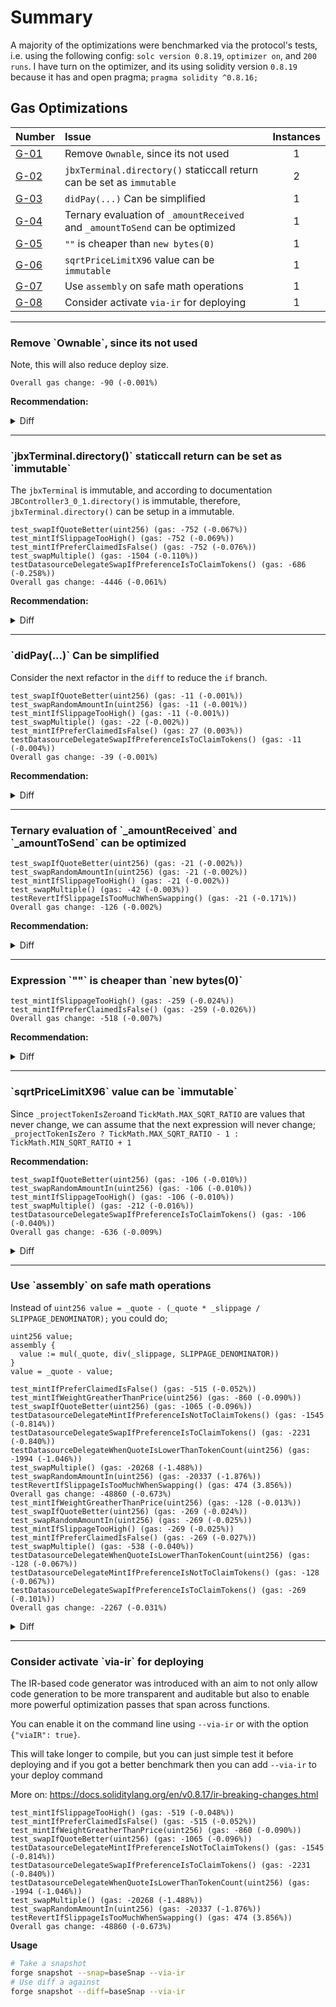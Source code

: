 # Summary
A majority of the optimizations were benchmarked via the protocol's tests, i.e. using the following 
config: `solc version 0.8.19`, `optimizer on`, and `200 runs`. I have turn on the optimizer, and its using
solidity version `0.8.19` because it has and open pragma; `pragma solidity ^0.8.16;`

## Gas Optimizations
| Number |Issue|Instances|
|-|:-|:-:| 
| [G-01](#g01) | Remove `Ownable`, since its not used | 1 | 
| [G-02](#g02) | `jbxTerminal.directory()` staticcall return can be set as `immutable` | 2 |
| [G-03](#g03) | `didPay(...)` Can be simplified | 1 |
| [G-04](#g04) | Ternary evaluation of `_amountReceived` and `_amountToSend` can be optimized | 1 | 
| [G-05](#g05) | `""` is cheaper than `new bytes(0)` | 1 |
| [G-06](#g06) | `sqrtPriceLimitX96` value can be `immutable` | 1 |
| [G-07](#g07) | Use `assembly` on safe math operations | 1 |
| [G-08](#g08) | Consider activate `via-ir` for deploying | 1 |


---
<h3 id="g01">
  Remove `Ownable`, since its not used
</h3>

Note, this will also reduce deploy size.

`Overall gas change: -90 (-0.001%)`

**Recommendation:**

<details>
  <summary>Diff</summary>

```diff
diff --git a/juice-buyback/contracts/JBXBuybackDelegate.sol b/juice-buyback/contracts/JBXBuybackDelegate.sol
index 0ee751b..94068b6 100644
--- a/juice-buyback/contracts/JBXBuybackDelegate.sol
+++ b/juice-buyback/contracts/JBXBuybackDelegate.sol
@@ -12,7 +12,6 @@ import "@jbx-protocol/juice-contracts-v3/contracts/libraries/JBTokens.sol";
 import "@jbx-protocol/juice-contracts-v3/contracts/structs/JBDidPayData.sol";
 import "@jbx-protocol/juice-contracts-v3/contracts/structs/JBPayParamsData.sol";
 
-import "@openzeppelin/contracts/access/Ownable.sol";
 import "@openzeppelin/contracts/interfaces/IERC20.sol";
 
 import "@paulrberg/contracts/math/PRBMath.sol";
@@ -36,7 +35,7 @@ import "./interfaces/external/IWETH9.sol";
  *         liquidity, this delegate needs to be redeployed.
  */
 
-contract JBXBuybackDelegate is IJBFundingCycleDataSource, IJBPayDelegate, IUniswapV3SwapCallback, Ownable {
+contract JBXBuybackDelegate is IJBFundingCycleDataSource, IJBPayDelegate, IUniswapV3SwapCallback {
     using JBFundingCycleMetadataResolver for JBFundingCycle;
 
     //*********************************************************************//
```

</details>

---
<h3 id="g02">
  `jbxTerminal.directory()` staticcall return can be set as `immutable`
</h3>

The `jbxTerminal` is immutable, and according to documentation `JBController3_0_1.directory()` is immutable, therefore, `jbxTerminal.directory()` can be setup in a immutable.


```
test_swapIfQuoteBetter(uint256) (gas: -752 (-0.067%)) 
test_mintIfSlippageTooHigh() (gas: -752 (-0.069%)) 
test_mintIfPreferClaimedIsFalse() (gas: -752 (-0.076%)) 
test_swapMultiple() (gas: -1504 (-0.110%)) 
testDatasourceDelegateSwapIfPreferenceIsToClaimTokens() (gas: -686 (-0.258%)) 
Overall gas change: -4446 (-0.061%)
```


**Recommendation:**

<details>
  <summary>Diff</summary>

```diff
diff --git a/juice-buyback/contracts/JBXBuybackDelegate.sol b/juice-buyback/contracts/JBXBuybackDelegate.sol
index 0ee751b..dab3ab3 100644
--- a/juice-buyback/contracts/JBXBuybackDelegate.sol
+++ b/juice-buyback/contracts/JBXBuybackDelegate.sol
@@ -112,6 +112,9 @@ contract JBXBuybackDelegate is IJBFundingCycleDataSource, IJBPayDelegate, IUnisw
      */
     uint256 private reservedRate = 1;
 
+    /// @dev The directory of the terminal
+    IJBDirectory private immutable _TERMINAL_DIRECTORY;
+
     /**
      * @dev No other logic besides initializing the immutables
      */
@@ -126,6 +129,7 @@ contract JBXBuybackDelegate is IJBFundingCycleDataSource, IJBPayDelegate, IUnisw
         jbxTerminal = _jbxTerminal;
         _projectTokenIsZero = address(_projectToken) < address(_weth);
         weth = _weth;
+        _TERMINAL_DIRECTORY = jbxTerminal.directory();
     }
 
     //*********************************************************************//
@@ -287,7 +291,7 @@ contract JBXBuybackDelegate is IJBFundingCycleDataSource, IJBPayDelegate, IUnisw
 
         // If there are reserved token, add them to the reserve
         if (_reservedToken != 0) {
-            IJBController controller = IJBController(jbxTerminal.directory().controllerOf(_data.projectId));
+            IJBController controller = IJBController(_TERMINAL_DIRECTORY.controllerOf(_data.projectId));
 
             // 1) Burn all the reserved token, which are in this address -> result: 0 here, 0 in reserve
             controller.burnTokensOf({
@@ -332,7 +336,7 @@ contract JBXBuybackDelegate is IJBFundingCycleDataSource, IJBPayDelegate, IUnisw
      * @param  _amount the amount of token out to mint
      */
     function _mint(JBDidPayData calldata _data, uint256 _amount) internal {
-        IJBController controller = IJBController(jbxTerminal.directory().controllerOf(_data.projectId));
+        IJBController controller = IJBController(_TERMINAL_DIRECTORY.controllerOf(_data.projectId));
 
         // Mint to the beneficiary with the fc reserve rate
         controller.mintTokensOf({
```

</details>


---
<h3 id="g03">
  `didPay(...)` Can be simplified
</h3>

Consider the next refactor in the `diff` to reduce the `if` branch.

```
test_swapIfQuoteBetter(uint256) (gas: -11 (-0.001%)) 
test_swapRandomAmountIn(uint256) (gas: -11 (-0.001%)) 
test_mintIfSlippageTooHigh() (gas: -11 (-0.001%)) 
test_swapMultiple() (gas: -22 (-0.002%)) 
test_mintIfPreferClaimedIsFalse() (gas: 27 (0.003%)) 
testDatasourceDelegateSwapIfPreferenceIsToClaimTokens() (gas: -11 (-0.004%)) 
Overall gas change: -39 (-0.001%)
```

**Recommendation:**

<details>
  <summary>Diff</summary>

```diff
diff --git a/juice-buyback/contracts/JBXBuybackDelegate.sol b/juice-buyback/contracts/JBXBuybackDelegate.sol
index 0ee751b..122be21 100644
--- a/juice-buyback/contracts/JBXBuybackDelegate.sol
+++ b/juice-buyback/contracts/JBXBuybackDelegate.sol
@@ -196,16 +196,14 @@ contract JBXBuybackDelegate is IJBFundingCycleDataSource, IJBPayDelegate, IUnisw
         (,, uint256 _quote, uint256 _slippage) = abi.decode(_data.metadata, (bytes32, bytes32, uint256, uint256));
         uint256 _minimumReceivedFromSwap = _quote - (_quote * _slippage / SLIPPAGE_DENOMINATOR);
 
+        uint256 _amountReceived;
         // Pick the appropriate pathway (swap vs mint), use mint if non-claimed prefered
         if (_data.preferClaimedTokens) {
             // Try swapping
-            uint256 _amountReceived = _swap(_data, _minimumReceivedFromSwap, _reservedRate);
-
-            // If swap failed, mint instead, with the original weight + add to balance the token in
-            if (_amountReceived == 0) _mint(_data, _tokenCount);
-        } else {
-            _mint(_data, _tokenCount);
+            _amountReceived = _swap(_data, _minimumReceivedFromSwap, _reservedRate);
         }
+        // If swap failed, mint instead, with the original weight + add to balance the token in
+        if (_amountReceived == 0) _mint(_data, _tokenCount);
     }
 
     /**
```

</details>

---
<h3 id="g04">
  Ternary evaluation of `_amountReceived` and `_amountToSend` can be optimized
</h3>


```
test_swapIfQuoteBetter(uint256) (gas: -21 (-0.002%)) 
test_swapRandomAmountIn(uint256) (gas: -21 (-0.002%)) 
test_mintIfSlippageTooHigh() (gas: -21 (-0.002%)) 
test_swapMultiple() (gas: -42 (-0.003%)) 
testRevertIfSlippageIsTooMuchWhenSwapping() (gas: -21 (-0.171%)) 
Overall gas change: -126 (-0.002%)
```

**Recommendation:**

<details>
  <summary>Diff</summary>

```diff
diff --git a/juice-buyback/contracts/JBXBuybackDelegate.sol b/juice-buyback/contracts/JBXBuybackDelegate.sol
index 0ee751b..3648c77 100644
--- a/juice-buyback/contracts/JBXBuybackDelegate.sol
+++ b/juice-buyback/contracts/JBXBuybackDelegate.sol
@@ -221,9 +221,9 @@ contract JBXBuybackDelegate is IJBFundingCycleDataSource, IJBPayDelegate, IUnisw
         (uint256 _minimumAmountReceived) = abi.decode(data, (uint256));
 
         // Assign 0 and 1 accordingly
-        uint256 _amountReceived = uint256(-(_projectTokenIsZero ? amount0Delta : amount1Delta));
-        uint256 _amountToSend = uint256(_projectTokenIsZero ? amount1Delta : amount0Delta);
-
+        (uint256 _amountReceived, uint256 _amountToSend) = (_projectTokenIsZero)
+            ? (uint256(-amount0Delta), uint256(amount1Delta))
+            : (uint256(-amount1Delta), uint256(amount0Delta));
         // Revert if slippage is too high
         if (_amountReceived < _minimumAmountReceived) revert JuiceBuyback_MaximumSlippage();
```

</details>

---
<h3 id="g05">
  Expression `""` is cheaper than `new bytes(0)`
</h3>


```
test_mintIfSlippageTooHigh() (gas: -259 (-0.024%)) 
test_mintIfPreferClaimedIsFalse() (gas: -259 (-0.026%)) 
Overall gas change: -518 (-0.007%)
```

**Recommendation:**

<details>
  <summary>Diff</summary>

```diff
diff --git a/juice-buyback/contracts/JBXBuybackDelegate.sol b/juice-buyback/contracts/JBXBuybackDelegate.sol
index 0ee751b..cf7f54d 100644
--- a/juice-buyback/contracts/JBXBuybackDelegate.sol
+++ b/juice-buyback/contracts/JBXBuybackDelegate.sol
@@ -346,7 +346,7 @@ contract JBXBuybackDelegate is IJBFundingCycleDataSource, IJBPayDelegate, IUnisw
 
         // Send the eth back to the terminal balance
         jbxTerminal.addToBalanceOf{value: _data.amount.value}(
-            _data.projectId, _data.amount.value, JBTokens.ETH, "", new bytes(0)
+            _data.projectId, _data.amount.value, JBTokens.ETH, "", ""
         );
 
         emit JBXBuybackDelegate_Mint(_data.projectId);
```

</details>

---
<h3 id="g06">
  `sqrtPriceLimitX96` value can be `immutable` 
</h3>

Since `_projectTokenIsZero`and `TickMath.MAX_SQRT_RATIO` are values that never change, we can assume that the next expression will never change;
`_projectTokenIsZero ? TickMath.MAX_SQRT_RATIO - 1 : TickMath.MIN_SQRT_RATIO + 1`

**Recommendation:**

```
test_swapIfQuoteBetter(uint256) (gas: -106 (-0.010%)) 
test_swapRandomAmountIn(uint256) (gas: -106 (-0.010%)) 
test_mintIfSlippageTooHigh() (gas: -106 (-0.010%)) 
test_swapMultiple() (gas: -212 (-0.016%)) 
testDatasourceDelegateSwapIfPreferenceIsToClaimTokens() (gas: -106 (-0.040%)) 
Overall gas change: -636 (-0.009%)
```


<details>
  <summary>Diff</summary>

```diff
diff --git a/juice-buyback/contracts/JBXBuybackDelegate.sol b/juice-buyback/contracts/JBXBuybackDelegate.sol
index 0ee751b..3c533a8 100644
--- a/juice-buyback/contracts/JBXBuybackDelegate.sol
+++ b/juice-buyback/contracts/JBXBuybackDelegate.sol
@@ -94,6 +94,9 @@ contract JBXBuybackDelegate is IJBFundingCycleDataSource, IJBPayDelegate, IUnisw
      */
     IWETH9 public immutable weth;
 
+    /// @dev used in `_swap` for `pool.swap`
+    uint160 private immutable _SQRTPRICELIMITX96;
+
     //*********************************************************************//
     // --------------------- private stored properties ------------------- //
     //*********************************************************************//
@@ -126,6 +129,7 @@ contract JBXBuybackDelegate is IJBFundingCycleDataSource, IJBPayDelegate, IUnisw
         jbxTerminal = _jbxTerminal;
         _projectTokenIsZero = address(_projectToken) < address(_weth);
         weth = _weth;
+        _SQRTPRICELIMITX96 = _projectTokenIsZero ? TickMath.MAX_SQRT_RATIO - 1 : TickMath.MIN_SQRT_RATIO + 1;
     }
 
     //*********************************************************************//
@@ -264,7 +268,7 @@ contract JBXBuybackDelegate is IJBFundingCycleDataSource, IJBPayDelegate, IUnisw
             recipient: address(this),
             zeroForOne: !_projectTokenIsZero,
             amountSpecified: int256(_data.amount.value),
-            sqrtPriceLimitX96: _projectTokenIsZero ? TickMath.MAX_SQRT_RATIO - 1 : TickMath.MIN_SQRT_RATIO + 1,
+            sqrtPriceLimitX96: _SQRTPRICELIMITX96,
             data: abi.encode(_minimumReceivedFromSwap)
         }) returns (int256 amount0, int256 amount1) {
             // Swap succeded, take note of the amount of projectToken received (negative as it is an exact input)
```

</details>

---
<h3 id="g07">
  Use `assembly` on safe math operations
</h3>

Instead of 
`uint256 value = _quote - (_quote * _slippage / SLIPPAGE_DENOMINATOR);` you could do;

```solidity
uint256 value;
assembly {
  value := mul(_quote, div(_slippage, SLIPPAGE_DENOMINATOR))
}
value = _quote - value;
```


```test_mintIfSlippageTooHigh() (gas: -519 (-0.048%)) 
test_mintIfPreferClaimedIsFalse() (gas: -515 (-0.052%)) 
test_mintIfWeightGreatherThanPrice(uint256) (gas: -860 (-0.090%)) 
test_swapIfQuoteBetter(uint256) (gas: -1065 (-0.096%)) 
testDatasourceDelegateMintIfPreferenceIsNotToClaimTokens() (gas: -1545 (-0.814%)) 
testDatasourceDelegateSwapIfPreferenceIsToClaimTokens() (gas: -2231 (-0.840%)) 
testDatasourceDelegateWhenQuoteIsLowerThanTokenCount(uint256) (gas: -1994 (-1.046%)) 
test_swapMultiple() (gas: -20268 (-1.488%)) 
test_swapRandomAmountIn(uint256) (gas: -20337 (-1.876%)) 
testRevertIfSlippageIsTooMuchWhenSwapping() (gas: 474 (3.856%)) 
Overall gas change: -48860 (-0.673%)
test_mintIfWeightGreatherThanPrice(uint256) (gas: -128 (-0.013%)) 
test_swapIfQuoteBetter(uint256) (gas: -269 (-0.024%)) 
test_swapRandomAmountIn(uint256) (gas: -269 (-0.025%)) 
test_mintIfSlippageTooHigh() (gas: -269 (-0.025%)) 
test_mintIfPreferClaimedIsFalse() (gas: -269 (-0.027%)) 
test_swapMultiple() (gas: -538 (-0.040%)) 
testDatasourceDelegateWhenQuoteIsLowerThanTokenCount(uint256) (gas: -128 (-0.067%)) 
testDatasourceDelegateMintIfPreferenceIsNotToClaimTokens() (gas: -128 (-0.067%)) 
testDatasourceDelegateSwapIfPreferenceIsToClaimTokens() (gas: -269 (-0.101%)) 
Overall gas change: -2267 (-0.031%)
```


<details>
  <summary>Diff</summary>

```diff
diff --git a/juice-buyback/contracts/JBXBuybackDelegate.sol b/juice-buyback/contracts/JBXBuybackDelegate.sol
index 0ee751b..9509faf 100644
--- a/juice-buyback/contracts/JBXBuybackDelegate.sol
+++ b/juice-buyback/contracts/JBXBuybackDelegate.sol
@@ -152,8 +152,14 @@ contract JBXBuybackDelegate is IJBFundingCycleDataSource, IJBPayDelegate, IUnisw
         // Unpack the quote from the pool, given by the frontend
         (,, uint256 _quote, uint256 _slippage) = abi.decode(_data.metadata, (bytes32, bytes32, uint256, uint256));
 
+        uint256 _minimumReceivedFromSwap;
+        assembly {
+            _minimumReceivedFromSwap := mul(_quote, div(_slippage, SLIPPAGE_DENOMINATOR))
+        }
+        _minimumReceivedFromSwap = _quote - _minimumReceivedFromSwap;
+
         // If the amount swapped is bigger than the lowest received when minting, use the swap pathway
-        if (_tokenCount < _quote - (_quote * _slippage / SLIPPAGE_DENOMINATOR)) {
+        if (_tokenCount < _minimumReceivedFromSwap) {
             // Pass the quote and reserve rate via a mutex
             mintedAmount = _tokenCount;
             reservedRate = _data.reservedRate;
@@ -194,7 +200,11 @@ contract JBXBuybackDelegate is IJBFundingCycleDataSource, IJBPayDelegate, IUnisw
 
         // The minimum amount of token received if swapping
         (,, uint256 _quote, uint256 _slippage) = abi.decode(_data.metadata, (bytes32, bytes32, uint256, uint256));
-        uint256 _minimumReceivedFromSwap = _quote - (_quote * _slippage / SLIPPAGE_DENOMINATOR);
+        uint256 _minimumReceivedFromSwap;
+        assembly {
+            _minimumReceivedFromSwap := mul(_quote, div(_slippage, SLIPPAGE_DENOMINATOR))
+        }
+        _minimumReceivedFromSwap = _quote - _minimumReceivedFromSwap;
 
         // Pick the appropriate pathway (swap vs mint), use mint if non-claimed prefered
         if (_data.preferClaimedTokens) {
```

</details>


---
<h3 id="g07">
  Consider activate `via-ir` for deploying
</h3>

The IR-based code generator was introduced with an aim to not only allow code generation to be more transparent and auditable but also to enable more powerful optimization passes that span across functions.

You can enable it on the command line using `--via-ir` or with the option `{"viaIR": true}`.

This will take longer to compile, but you can just simple test it before deploying and if you got a better benchmark then you can add `--via-ir` to your deploy command

More on: https://docs.soliditylang.org/en/v0.8.17/ir-breaking-changes.html


```
test_mintIfSlippageTooHigh() (gas: -519 (-0.048%)) 
test_mintIfPreferClaimedIsFalse() (gas: -515 (-0.052%)) 
test_mintIfWeightGreatherThanPrice(uint256) (gas: -860 (-0.090%)) 
test_swapIfQuoteBetter(uint256) (gas: -1065 (-0.096%)) 
testDatasourceDelegateMintIfPreferenceIsNotToClaimTokens() (gas: -1545 (-0.814%)) 
testDatasourceDelegateSwapIfPreferenceIsToClaimTokens() (gas: -2231 (-0.840%)) 
testDatasourceDelegateWhenQuoteIsLowerThanTokenCount(uint256) (gas: -1994 (-1.046%)) 
test_swapMultiple() (gas: -20268 (-1.488%)) 
test_swapRandomAmountIn(uint256) (gas: -20337 (-1.876%)) 
testRevertIfSlippageIsTooMuchWhenSwapping() (gas: 474 (3.856%)) 
Overall gas change: -48860 (-0.673%)
```

**Usage**

```bash
# Take a snapshot
forge snapshot --snap=baseSnap --via-ir
# Use diff a against 
forge snapshot --diff=baseSnap --via-ir
```